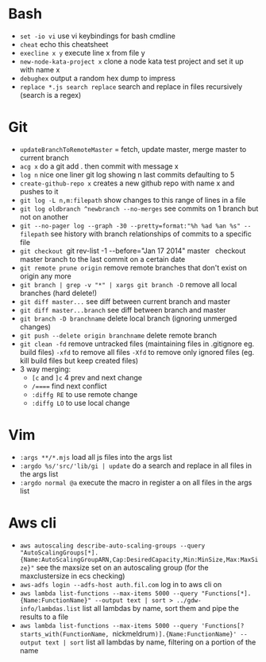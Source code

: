 # Bash

 * `set -io vi` use vi keybindings for bash cmdline
 * `cheat` echo this cheatsheet
 * `execline x y` execute line x from file y
 * `new-node-kata-project x` clone a node kata test project and set it up with name x
 * `debughex` output a random hex dump to impress
 * `replace *.js search replace` search and replace in files recursively (search is a regex)

# Git

 * `updateBranchToRemoteMaster` = fetch, update master, merge master to current branch
 * `acg x` do a git add . then commit with message x
 * `log n` nice one liner git log showing n last commits defaulting to 5
 * `create-github-repo x` creates a new github repo with name x and pushes to it
 * `git log -L n,m:filepath` show changes to this range of lines in a file
 * `git log oldbranch ^newbranch --no-merges` see commits on 1 branch but not on another
 * `git --no-pager log --graph -30 --pretty=format:"%h %ad %an %s" -- filepath` see history with branch relationships of commits to a specific file
 * `git checkout `git rev-list -1 --before="Jan 17 2014" master` ` checkout master branch to the last commit on a certain date
 * `git remote prune origin` remove remote branches that don't exist on origin any more
 * `git branch | grep -v "*" | xargs git branch -D` remove all local branches (hard delete!)
 * `git diff master...` see diff between current branch and master
 * `git diff master...branch` see diff between branch and master
 * `git branch -D branchname` delete local branch (ignoring unmerged changes)
 * `git push --delete origin branchname` delete remote branch
 * `git clean -fd` remove untracked files (maintaining files in .gitignore eg. build files) `-xfd` to remove all files `-Xfd` to remove only ignored files (eg. kill build files but keep created files)
 * 3 way merging:
   * `[c` and `]c` 4 prev and next change
   * `/====` find next conflict
   * `:diffg RE` to use remote change
   * `:diffg LO` to use local change

# Vim

 * `:args **/*.mjs` load all js files into the args list
 * `:argdo %s/'src/'lib/gi | update` do a search and replace in all files in the args list
 * `:argdo normal @a` execute the macro in register a on all files in the args list

# Aws cli

 * `aws autoscaling describe-auto-scaling-groups --query "AutoScalingGroups[*].{Name:AutoScalingGroupARN,Cap:DesiredCapacity,Min:MinSize,Max:MaxSize}"` see the maxsize set on an autoscaling group (for the maxclustersize in ecs checking)
 * `aws-adfs login --adfs-host auth.fil.com` log in to aws cli on
 * `aws lambda list-functions --max-items 5000 --query "Functions[*].{Name:FunctionName}" --output text | sort > ../gdw-info/lambdas.list` list all lambdas by name, sort them and pipe the results to a file
 * `aws lambda list-functions --max-items 5000 --query 'Functions[?starts_with(FunctionName, `nickmeldrum`)].{Name:FunctionName}' --output text | sort` list all lambdas by name, filtering on a portion of the name
